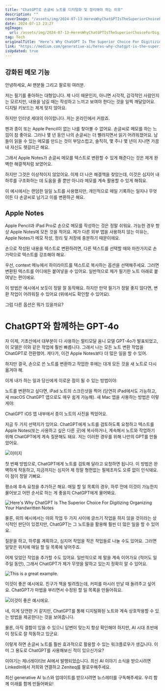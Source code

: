 ```yaml
---
title: "ChatGPT로 손글씨 노트를 디지털화 및 정리해야 하는 이유"
description: ""
coverImage: "/assets/img/2024-07-13-HeresWhyChatGPTIsTheSuperiorChoiceForDigitizingOrganizingYourHandwrittenNotes_0.png"
date: 2024-07-13 23:27
ogImage:
  url: /assets/img/2024-07-13-HeresWhyChatGPTIsTheSuperiorChoiceForDigitizingOrganizingYourHandwrittenNotes_0.png
tag: Tech
originalTitle: "Here’s Why ChatGPT Is The Superior Choice For Digitizing , Organizing Your Handwritten Notes"
link: "https://medium.com/generative-ai/heres-why-chatgpt-is-the-superior-choice-for-digitizing-organizing-your-handwritten-notes-a9e40e55ab24"
isUpdated: true
---
```


## 강화된 메모 기능

안녕하세요, AI 팬분들 그리고 팔로워 여러분.

저는 필기를 좋아하는 대형입니다. 제 나이 때문인지, 아니면 시각적, 감각적인 사람인지는 모르지만, 내용을 남길 때는 작성하고 느끼고 보여야 한다는 것을 일찍 깨달았어요. 디지털 키보드는 제게 맞지 않아요.

하지만 인터넷 세대의 아이랍니다. 저는 온라인에서 커왔죠.

<!-- cozy-coder - 수평 -->

<ins class="adsbygoogle"
     style="display:block"
     data-ad-client="ca-pub-4877378276818686"
     data-ad-slot="1107185301"
     data-ad-format="auto"
     data-full-width-responsive="true"></ins>

<script>
     (adsbygoogle = window.adsbygoogle || []).push({});
</script>

펜과 종이 또는 Apple Pencil이 없는 나를 찾아볼 수 없어요. 손글씨로 메모를 하는 느낌이 참 좋아요. 그러나 몇 년 동안 나의 손글씨는 더 빨라지면서 읽기 어려워졌어요. 남들이 읽을 수 있는 메모를 만드는 것이 부담스럽고, 솔직히, 몇 주나 몇 년이 지나면 가끔 내 자신도 헷갈리곤 해요.

그래서 Apple Notes가 손글씨 메모를 텍스트로 변환할 수 있게 해준다는 것은 제게 완벽한 해결책처럼 보였어요.

하지만 그것은 이상적이지 않았어요. 이제 더 나은 해결책을 찾았는데, 이것은 심지어 내 하루를 구조화하는 데 도움을 줄 뿐만 아니라 메모를 계속 활용할 수 있게 해줘요.

이 예시에서는 랜덤한 일일 노트를 사용했지만, 개인적으로 매일 기록하는 일지나 무엇이든 다 손글씨로 남기고 이를 변환하곤 해요.

<!-- cozy-coder - 수평 -->

<ins class="adsbygoogle"
     style="display:block"
     data-ad-client="ca-pub-4877378276818686"
     data-ad-slot="1107185301"
     data-ad-format="auto"
     data-full-width-responsive="true"></ins>

<script>
     (adsbygoogle = window.adsbygoogle || []).push({});
</script>

## Apple Notes

Apple Pencil과 iPad Pro로 손으로 메모를 작성하는 것은 정말 쉬워요. 가능한 경우 항상 Apple Notes에 모든 것을 적어요. 제가 다른 외부 앱을 사용하지 않는 이유는, Apple Notes가 메모 작성, 정리 및 저장에 충분하기 때문이에요.

손으로 작성된 내용을 텍스트로 변환하려면, 다른 텍스트를 선택할 때와 마찬가지로 손가락으로 텍스트를 강조해야 해요.

<!-- cozy-coder - 수평 -->

<ins class="adsbygoogle"
     style="display:block"
     data-ad-client="ca-pub-4877378276818686"
     data-ad-slot="1107185301"
     data-ad-format="auto"
     data-full-width-responsive="true"></ins>

<script>
     (adsbygoogle = window.adsbygoogle || []).push({});
</script>

우선, context 메뉴에서 하이라이트를 텍스트로 복사하는 옵션을 선택해주세요. 그러면 변환된 텍스트를 어디에든 붙여넣을 수 있어요. 일반적으로 제가 필기한 노트 아래로 붙여넣는 편이에요.

이 방법은 예시에서 보듯이 정말 잘 동작해요. 하지만 만약 필기가 정말 좋지 않다면, 변환 작업이 어려워질 수 있어요 (위에서도 확인할 수 있어요).

그럼 다른 옵션은 뭐가 있을까요?

# ChatGPT와 함께하는 GPT-4o

<!-- cozy-coder - 수평 -->

<ins class="adsbygoogle"
     style="display:block"
     data-ad-client="ca-pub-4877378276818686"
     data-ad-slot="1107185301"
     data-ad-format="auto"
     data-full-width-responsive="true"></ins>

<script>
     (adsbygoogle = window.adsbygoogle || []).push({});
</script>

자 이제, 기초산에서 대부분이 다 사용하는 멀티모달 옴니 모델 GPT-4o가 발표되었고, 이 모델은 이와 같은 작업에 훨씬 빠릅니다. 그래서 나는 모든 노트 변환 작업을 ChatGPT로 전환했어. 게다가, 이건 Apple Notes보다 더 많은 일을 할 수 있어.

하지만 결국, 손으로 쓴 노트를 변환하고 작업한 후에는 대개 모든 것을 새 노트로 다시 옮겨야 해.

이게 내가 하는 일과 당신에게 이로운 점이 될 수 있는 방법이야:

노트를 변환하고 싶다면, iPad 노트의 스크린샷을 찍어 (당연히 iPad에서도 가능하고, 새 macOS ChatGPT 앱으로도 매우 쉽게 가능해). 새 Mac 앱을 사용하는 방법은 이렇게야:

<!-- cozy-coder - 수평 -->

<ins class="adsbygoogle"
     style="display:block"
     data-ad-client="ca-pub-4877378276818686"
     data-ad-slot="1107185301"
     data-ad-format="auto"
     data-full-width-responsive="true"></ins>

<script>
     (adsbygoogle = window.adsbygoogle || []).push({});
</script>

ChatGPT iOS 앱 내부에서 종이 노트의 사진을 찍었어요.

지금 두 가지 선택지가 있어요. ChatGPT에게 노트를 검토하도록 요청하고 텍스트를 Apple Notes(또는 사용하고 싶은 다른 곳)에 복사하거나, 계속해서 노트와 작업하기 위해 ChatGPT에게 계속 질문해도 돼요. 저는 이러한 경우를 위해 나만의 GPT를 만들었어요.

![이미지](/assets/img/2024-07-13-HeresWhyChatGPTIsTheSuperiorChoiceForDigitizingOrganizingYourHandwrittenNotes_0.png)

첫 번째 방법으로, ChatGPT에게 노트를 검토해 달라고 요청하면 됩니다. 이 방법은 완벽하게 작동하고, 지금까지는 심지어 제 정말 형편없는 필체조차도 오류 없이 인식돼요. 이 점이 정말 기뻐요.

<!-- cozy-coder - 수평 -->

<ins class="adsbygoogle"
     style="display:block"
     data-ad-client="ca-pub-4877378276818686"
     data-ad-slot="1107185301"
     data-ad-format="auto"
     data-full-width-responsive="true"></ins>

<script>
     (adsbygoogle = window.adsbygoogle || []).push({});
</script>

평소에 후속 요청을 추가하곤 해요. 매일 할 일 목록의 경우, 하루 안에 이것이 가능한지 물어보고 어떤 순서로 하는 게 좋을지 ChatGPT에게 물어봐요.

![Here's Why ChatGPT Is The Superior Choice For Digitizing Organizing Your Handwritten Notes](/assets/img/2024-07-13-HeresWhyChatGPTIsTheSuperiorChoiceForDigitizingOrganizingYourHandwrittenNotes_1.png)

물론, 위의 예시에서는 야외 작업 두 가지 사이에 글쓰기 작업을 하지 않을 것이라는 상식적인 판단이 있겠지만, ChatGPT는 그 노트들을 활용해 훨씬 더 많은 일을 할 수 있어요.

질문을 하고, 하루를 계획하고, 심지어 작업을 작은 작업들로 나눌 수도 있어요. 그러면 알맞은 위치에 매일 할 일 목록에 넣어주죠.

<!-- cozy-coder - 수평 -->

<ins class="adsbygoogle"
     style="display:block"
     data-ad-client="ca-pub-4877378276818686"
     data-ad-slot="1107185301"
     data-ad-format="auto"
     data-full-width-responsive="true"></ins>

<script>
     (adsbygoogle = window.adsbygoogle || []).push({});
</script>

어제 잊었던 작업을 추가할 수도 있어요. 일반적으로 제 말을 계속 이어가요 (적어도 일주일 동안), 그래서 ChatGPT가 제가 무엇을 말하고 있는지 정확히 알 수 있어요.

![This is a great example.](/assets/img/2024-07-13-HeresWhyChatGPTIsTheSuperiorChoiceForDigitizingOrganizingYourHandwrittenNotes_2.png)

이것이 좋은 예시에요. 친구가 책을 빌려줬는데, 커피를 마시러 만날 때 돌려주고 싶어요. ChatGPT가 마법을 부리면서 수정된 할 일 목록을 만들어줘요.

![이것이 좋은 예시에요.](/assets/img/2024-07-13-HeresWhyChatGPTIsTheSuperiorChoiceForDigitizingOrganizingYourHandwrittenNotes_3.png)

<!-- cozy-coder - 수평 -->

<ins class="adsbygoogle"
     style="display:block"
     data-ad-client="ca-pub-4877378276818686"
     data-ad-slot="1107185301"
     data-ad-format="auto"
     data-full-width-responsive="true"></ins>

<script>
     (adsbygoogle = window.adsbygoogle || []).push({});
</script>

네, 이게 당연한 거 같지만, ChatGPT를 통해 디지털화된 노트와 계속 상호작용할 수 있는 방법을 제공한다는 것을 보여줍니다.

물론, 아직 결함이 있을 수 있으니 답변이 맞는지 항상 확인해야 하지만, AI 시대 초반에 이 정도로 잘 작동하고 있군요.

이렇게 하면 손글씨 노트를 훨씬 효과적으로 활용할 수 있는 워크플로우가 생깁니다. 이미 그 용도로 ChatGPT를 사용해보신 적이 있으신가요?

<!-- cozy-coder - 수평 -->

<ins class="adsbygoogle"
     style="display:block"
     data-ad-client="ca-pub-4877378276818686"
     data-ad-slot="1107185301"
     data-ad-format="auto"
     data-full-width-responsive="true"></ins>

<script>
     (adsbygoogle = window.adsbygoogle || []).push({});
</script>

이야기는 제너레이티브 AI에서 발행되었습니다. 최신 AI 이야기 소식을 받으시려면 LinkedIn에서 저희와 연결하고 Zeniteq를 팔로우해주세요.

최신 generative AI 뉴스와 업데이트를 받으시려면 뉴스레터를 구독해주세요. 우리 함께 미래를 함께 만들어봐요!
